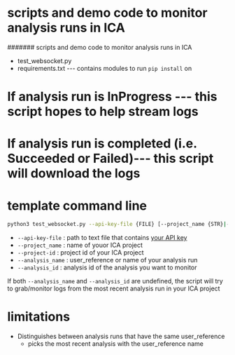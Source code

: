 # scripts and demo code to monitor analysis runs in ICA
####### scripts and demo code to monitor analysis runs in ICA
- test_websocket.py
- requirements.txt --- contains modules to run ```pip install``` on
# If analysis run is InProgress --- this script hopes to help stream logs
# If analysis run is completed (i.e. Succeeded or Failed)--- this script will download the logs

# template command line
```bash
python3 test_websocket.py --api-key-file {FILE} [--project_name {STR}|--project-id {STR}] [OPTIONAL:--analysis_name {STR} | --analysis_id {STR}]
```
- ```--api-key-file``` : path to text file that contains [your API key](https://help.ica.illumina.com/account-management/am-iam#api-keys)
- ```--project_name``` : name of youor ICA project
- ```--project-id``` : project id of your ICA project
- ```--analysis_name``` : user_reference or name of your analysis run
- ```--analysis_id``` : analysis id of the analysis you want to monitor

If both ```--analysis_name``` and ```--analysis_id``` are undefined, the script will try to grab/monitor logs from the most recent analysis run in your ICA project

# limitations
- Distinguishes between analysis runs that have the same user_reference
  - picks the most recent analysis with the user_reference name
